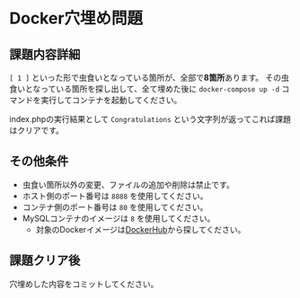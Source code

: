 # Docker穴埋め問題
## 課題内容詳細
`[ 1 ]` といった形で虫食いとなっている箇所が、全部で**8箇所**あります。
その虫食いとなっている箇所を探し出して、全て埋めた後に `docker-compose up -d` コマンドを実行してコンテナを起動してください。

index.phpの実行結果として `Congratulations` という文字列が返ってこれば課題はクリアです。

## その他条件
- 虫食い箇所以外の変更、ファイルの追加や削除は禁止です。
- ホスト側のポート番号は `8888` を使用してください。
- コンテナ側のポート番号は `80` を使用してください。
- MySQLコンテナのイメージは `8` を使用してください。
    - 対象のDockerイメージは[DockerHub](https://hub.docker.com/)から探してください。

## 課題クリア後
穴埋めした内容をコミットしてください。

